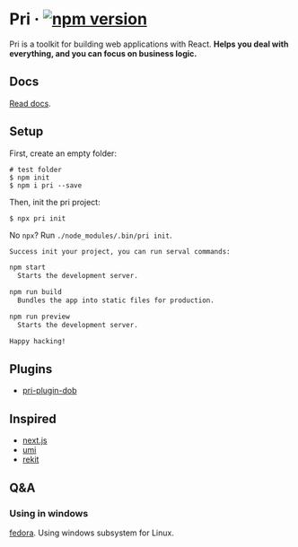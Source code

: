 # Pri &middot; [![npm version](https://img.shields.io/npm/v/pri.svg?style=flat-square)](https://www.npmjs.com/package/pri)

Pri is a toolkit for building web applications with React. **Helps you deal with everything, and you can focus on business logic.**

## Docs

[Read docs](https://prijs.github.io/pri-docs/).

## Setup

First, create an empty folder:

```shell
# test folder
$ npm init
$ npm i pri --save
```

Then, init the pri project:

```shell
$ npx pri init
```

No `npx`? Run `./node_modules/.bin/pri init`.

</details>

```bash
Success init your project, you can run serval commands:

npm start
  Starts the development server.

npm run build
  Bundles the app into static files for production.

npm run preview
  Starts the development server.

Happy hacking!
```

## Plugins

* [pri-plugin-dob](https://github.com/prijs/pri-plugin-dob)

## Inspired

* [next.js](https://github.com/zeit/next.js)
* [umi](https://github.com/umijs/umi)
* [rekit](https://github.com/supnate/rekit)

## Q&A

### Using in windows

[fedora](https://getfedora.org/). Using windows subsystem for Linux.

